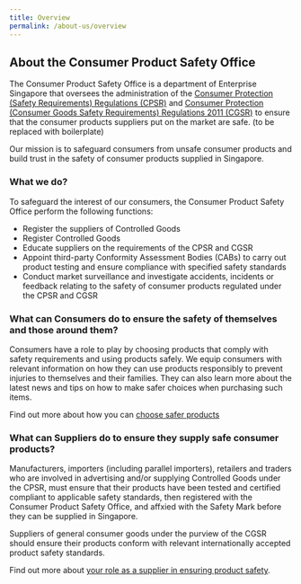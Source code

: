 ```yaml
---
title: Overview
permalink: /about-us/overview
---
```

## About the Consumer Product Safety Office
The Consumer Product Safety Office is a department of Enterprise Singapore that oversees the administration of the [Consumer Protection (Safety Requirements) Regulations (CPSR)](/about-us/our-regulations/cpsr) and [Consumer Protection (Consumer Goods Safety Requirements) Regulations 2011 (CGSR)](/about-us/our-regulations/cgsr) to ensure that the consumer products suppliers put on the market are safe. (to be replaced with boilerplate)

Our mission is to safeguard consumers from unsafe consumer products and build trust in the safety of consumer products supplied in Singapore.

### What we do?
To safeguard the interest of our consumers, the Consumer Product Safety Office perform the following functions:
* Register the suppliers of Controlled Goods
* Register Controlled Goods
* Educate suppliers on the requirements of the CPSR and CGSR
* Appoint third-party Conformity Assessment Bodies (CABs) to carry out product testing and ensure compliance with specified safety standards
* Conduct market surveillance and investigate accidents, incidents or feedback relating to the safety of consumer products regulated under the CPSR and CGSR

### What can Consumers do to ensure the safety of themselves and those around them?
Consumers have a role to play by choosing products that comply with safety requirements and using products safely. We equip consumers with relevant information on how they can use products responsibly to prevent injuries to themselves and their families. They can also learn more about the latest news and tips on how to make safer choices when purchasing such items.

Find out more about how you can [choose safer products](/consumers/choose-safer-products/about-the-safety-mark)

### What can Suppliers do to ensure they supply safe consumer products?
Manufacturers, importers (including parallel importers), retailers and traders who are involved in advertising and/or supplying Controlled Goods under the CPSR, must ensure that their products have been tested and certified compliant to applicable safety standards, then registered with the Consumer Product Safety Office, and affxied with the Safety Mark before they can be supplied in Singapore.

Suppliers of general consumer goods under the purview of the CGSR should ensure their products conform with relevant internationally accepted product safety standards.

Find out more about [your role as a supplier in ensuring product safety](/suppliers/overview).

